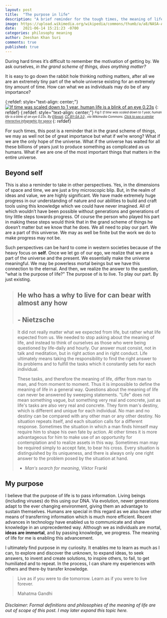 ```yaml
---
layout: post
title:  "The purpose in life"
description: "A brief reminder for the tough times, the meaning of life and why there is hope"
image: https://upload.wikimedia.org/wikipedia/commons/thumb/a/a8/NASA-Apollo8-Dec24-Earthrise.jpg/1200px-NASA-Apollo8-Dec24-Earthrise.jpg
date:   2021-06-14 15:21:23 -0700
categories: philosophy meaning
author: Zeeshan Khan Suri
comments: true
published: true
---
```



During hard times it’s difficult to remember the motivation of getting by. We ask ourselves, *in the grand scheme of things, does anything matter?*

It is easy to go down the rabbit hole thinking nothing matters, after all we are an extremely tiny part of the whole universe existing for an extremely tiny amount of time. How can what we as individuals may do be of any importance? 

{:refdef: style="text-align: center;"}
[![If time was scaled down to 1 year, human life is a blink of an eye 0.23s](https://upload.wikimedia.org/wikipedia/commons/thumb/9/99/Cosmic_Calendar.png/800px-Cosmic_Calendar.png)](https://en.wikipedia.org/wiki/Cosmic_Calendar#/media/File:Cosmic_Calendar.png)
{: refdef}
{:refdef: style="text-align: center;"}
<sub><sup>*Fig.1: If time was scaled down to 1 year, human life is a blink of an eye 0.23s. By [Efbrazil](https://en.wikipedia.org/wiki/User:Efbrazil), [CC BY-SA 3.0](https://creativecommons.org/licenses/by-sa/3.0) , via Wikimedia Commons. [Click to see a similar interactive infographic for space](https://www.nikon.com/about/sp/universcale/scale.htm)*
</sup></sub>
{: refdef}


For such times, this post is a reminder that in the grand scheme of things, we may as well not be of great importance but what if we’re wrong? What if we are the only hope of the universe. What if the universe has waited for all these billions of years just to produce something as complicated as us humans. What if we are one of the most important things that matters in the entire universe.

## Beyond self

This is also a reminder to take in other perspectives. Yes, in the dimensions of space and time, we are just a tiny microscopic blip. But, in the realm of ideas and value, we are highly significant. We have made extremely huge progress in our understanding of nature and our abilities to build and craft tools using this knowledge which we could have never imagined. All of which wouldn’t have been possible without generations and generations of tiny little steps towards progress. Of course the person who played his part in making these steps would think that in the grand scheme of things he doesn’t matter but we know that he does. We all need to play our part. We are a part of this universe. We may as well be finite but the work we do to make progress may not be. 

Such perspectives can be hard to come in western societies because of the heavy focus on **self**. Once we let go of our ego, we realize that we are a part of the universe and the present. We essentially make the universe meaningful. We may be powerless mortal beings but we have this connection to the eternal. And then, we realize the answer to the question, "what is the purpose of life?" The purpose of is to live. To play our part. By just existing.

> ## He who has a why to live for can bear with almost any how 
>
> ## - Nietzsche

> It did not really matter what we expected from life, but rather what life expected from us. We needed to stop asking about the meaning of life, and instead to think of ourselves as those who were being questioned by life-daily and hourly. Our answer must consist, not in talk and meditation, but in right action and in right conduct. Life ultimately means taking the responsibility to find the right answer to its problems and to fulfill the tasks which it constantly sets for each individual.
>
> These tasks, and therefore the meaning of life, differ from man to man, and from moment to moment. Thus it is impossible to define the meaning of life in a general way. Questions about the meaning of life can never be answered by sweeping statements. "Life" does not mean something vague, but something very real and concrete, just as life's tasks are also very real and concrete. They form man's destiny, which is different and unique for each individual. No man and no destiny can be compared with any other man or any other destiny. No situation repeats itself, and each situation calls for a different response. Sometimes the situation in which a man finds himself may require him to shape his own fate by action. At other times it is more advantageous for him to make use of an opportunity for contemplation and to realize assets in this way. Sometimes man may be required simply to accept fate, to bear his cross. Every situation is distinguished by its uniqueness, and there is always only one right answer to the problem posed by the situation at hand.
>
> - *Man‘s search for meaning*, Viktor Frankl

## My purpose

I believe that the purpose of life is to pass information. Living beings (including viruses) do this using our DNA. Via evolution, newer generations adapt to the ever changing environment, giving them an advantage to sustain themselves. Humans are special in this regard as we also have other means of transferring information which is much more efficient. Recent advances in technology have enabled us to communicate and share knowledge in an unprecedented way. Although we as individuals are mortal, **ideas are immortal**, and by passing knowledge, we progress. The meaning of life for me is enabling this advancement.

I ultimately find purpose in my curiosity. It enables me to learn as much as I can, to explore and discover the unknown, to expand ideas, to seek answers, to invent and create solutions, to inspire others, to fail, to get humiliated and to repeat. In the process, I can share my experiences with others and there-by transfer knowledge.

> Live as if you were to die tomorrow. Learn as if you were to live forever. 
>
> Mahatma Gandhi

<!--  A generalization of this idea is not only the transfer of knowledge to others but just being helpful to others in any form. By being in service in any way to others (which also includes knowledge transfer as a service), we become immortal.

### Connections

Thinking beyond self also enables us to realize that we cannot exist in this world autonomously. We share our space and time with other objects. 

Certain conditions have to be met

Another perspective to consider (which goes hand-in-hand with the previous one) is to think about ourselves not as an individuals but part of something big, humanity for example. We share our space and time with others

“If you want to cook pasta sauce from scratch, you need to first create the universe.”


What gives life meaning?

Humans experience meaning and fulfillment when mastering challenging tasks. The way these tasks are approached and performed matter more than the particular choice of task. -->


###### Disclaimer: Formal definitions and philosophies of the meaning of life are out of scope of this post. I may later expand this topic here.
